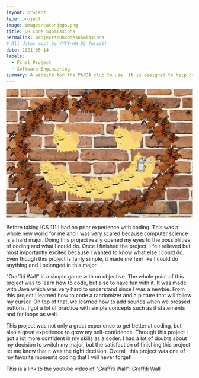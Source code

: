 ```yaml
---
layout: project
type: project
image: images/catsndogs.png
title: UH Code Submissions
permalink: projects/uhcodesubmissions
# All dates must be YYYY-MM-DD format!
date: 2021-05-14
labels:
  - Final Project
  - Software Engineering
summary: A website for the PANDA club to use. It is designed to help computer science majors practice algorithm problems.
---
```


<img class="ui medium right floated rounded image" src="../images/catsndogs.png">

Before taking ICS 111 I had no prior experience with coding. This was a whole new world for me and I was very scared because computer science is a hard major. Doing this project really opened my eyes to the possiblilties of coding and what I could do. Once I finished the project, I felt relieved but most importantly excited because I wanted to know what else I could do. Even though this project is fairly simple, it made me feel like I could do anything and I belonged in this major.

"Graffiti Wall" is a simple game with no objective. The whole point of this project was to learn how to code, but also to have fun with it. It was made with Java which was very hard to understand since I was a newbie. From this project I learned how to code a randomizer and a picture that will follow my cursor. On top of that, we learned how to add sounds when we pressed buttons. I got a lot of practice with simple concepts such as if statements and for loops as well.

This project was not only a great experience to get better at coding, but also a great experience to grow my self-confidence. Through this project I got a lot more confident in my skills as a coder. I had a lot of doubts about my decision to switch my major, but the satisfaction of finishing this project let me know that it was the right decision. Overall, this project was one of my favorite moments coding that I will never forget!


This is a link to the youtube video of "Graffiti Wall": [Graffiti Wall](https://www.youtube.com/watch?v=wtv7Y137whI)
